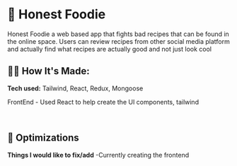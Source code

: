 # 🍦 Honest Foodie

Honest Foodie a web based app that fights bad recipes that can be found in the online space.
Users can review recipes from other social media platform and actually find what recipes are actually good and not just look cool

## 👩‍💻 How It's Made:

**Tech used:** Tailwind, React, Redux, Mongoose

FrontEnd - Used React to help create the UI components, tailwind

&nbsp;

## 🏸 Optimizations

**Things I would like to fix/add**
-Currently creating the frontend

&nbsp;

<!-- ## 💖 Why I made this

The main reason why I made this project was that I wanted to learn Typescript.

I loosely followed a tutorial from [<kbd> 🎥 Youtube</kbd>](https://www.youtube.com/watch?v=I2NNxr3WPDo&ab_channel=EdRoh).

Since I loved skincare, I thought it would be fun to make a skincare e-commerce site instead of a simple one-page site that leads to a contact form like the tutorial.

**I thought I could challenge myself. I decided to include:**
<ul>
  <li>✨ A quiz for customers to find their ideal products and customized formualtions</li>
  <li>✨ A quiz to help find their skincare coutine</li>
  <li>✨ Ability for customers to buy the products - aka e-commerece</li>
</ul>

 &nbsp; -->

<!-- ## 📝 Lessons Learned:

#### Being Proficient at a Language

Learning and getting used to using Typescript was the biggest challenge. There were many times when I thought I knew what to do but when I included a Typescript to the recipe it became an entirely different animal. Although it was difficult, I was able to find answers or work around the problem.

One major problem I faced was using react, redux, and typescript together. Although redux and redux-toolkit is written in Typescript it was not really well documented, especially when you add redux to the formula. After extensive searching and help from others, I was able to find resources to help me apply Typescript to redux.

This taught me I still have a long journey to be proficient in Typescript, even those who are pretty good programmers can have a tough time with Typescript.
I do know that getting used to using types is important. It can help create a less buggy and readable code. It is a challenge I will keep on working on.  -->
